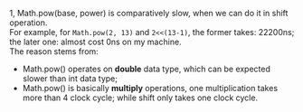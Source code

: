 1, Math.pow(base, power) is comparatively slow, when we can do it in shift operation.   
For example, for `Math.pow(2, 13)` and `2<<(13-1)`, the former takes: 22200ns; the later one: almost cost 0ns on my machine.  
The reason stems from: 
* Math.pow() operates on **double** data type, which can be expected slower than int data type;
* Math.pow() is basically **multiply** operations, one multiplication takes more than 4 clock cycle; while shift only takes one clock cycle. 
